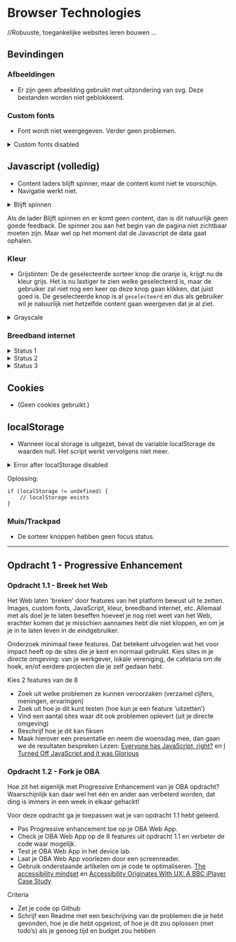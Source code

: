 # Browser Technologies
//Robuuste, toegankelijke websites leren bouwen …

## Bevindingen
### Afbeeldingen
* Er zijn geen afbeelding gebruikt met uitzondering van svg. Deze bestanden worden niet geblokkeerd.
### Custom fonts
* Font wordt niet weergegeven. Verder geen problemen.

<details>
    <summary>Custom fonts disabled</summary>
    <img src="https://iiyama12.github.io/browser-technologies-1/opdracht1/readme-content/custom-font.png" alt="custom font">
</details>

## Javascript (volledig)
* Content laders blijft spinner, maar de content komt niet te voorschijn.
* Navigatie werkt niet.

<details>
    <summary>Blijft spinnen</summary>
    <img src="https://iiyama12.github.io/browser-technologies-1/opdracht1/readme-content/loading.png" alt="Blijft spinnen">
</details>

Als de lader Blijft spinnen en er komt geen content, dan is dit natuurlijk geen goede feedback. De spinner zou aan het begin van de pagina niet zichtbaar moeten zijn. Maar wel op het moment dat de Javascript de data gaat ophalen.

### Kleur
* Grijstinten: De de geselecteerde sorteer knop die oranje is, krijgt nu de kleur grijs. Het is nu lastiger te zien welke geselecteerd is, maar de gebruiker zal niet nog een keer op deze knop gaan klikken, dat juist goed is. De geselecteerde knop is al `geselecteerd` en dus als gebruiker wil je natuurlijk niet hetzelfde content gaan weergeven dat je al ziet.

<details>
    <summary>Grayscale</summary>
    <img src="https://iiyama12.github.io/browser-technologies-1/opdracht1/readme-content/grayscale.png" alt="Grayscale">
</details>


### Breedband internet

<details>
    <summary>Status 1</summary>
    <p>Basis content wordt getoond, met uitzondering van:</p>
    <ul>
        <li>De `Sort by:` lijst, deze wordt door JavaScript toegevoegd.</li>
        <li>Pagina titel, deze is op een Google font aan het wachten.</li>
    </ul>
    <img src="https://iiyama12.github.io/browser-technologies-1/opdracht1/readme-content/bandwidth1.png" alt="Bandwidth state1">

</details>
<details>
    <summary>Status 2</summary>
    <p>Vervolgens is de JavaScript en font geladen.</p>
    <img src="https://iiyama12.github.io/browser-technologies-1/opdracht1/readme-content/bandwidth2.png" alt="Bandwidth state2">

</details>
<details>
    <summary>Status 3</summary>
    <p>De aanvraag naar de API is teruggestuurd.</p>
    <img src="https://iiyama12.github.io/browser-technologies-1/opdracht1/readme-content/bandwidth3.png" alt="Bandwidth state3">
</details>

## Cookies
* (Geen cookies gebruikt.)

## localStorage
* Wanneer local storage is uitgezet, bevat de variable localStorage de waarden null. Het script werkt vervolgens niet meer.

<details>
    <summary>Error after localStorage disabled</summary>
    <img src="https://iiyama12.github.io/browser-technologies-1/opdracht1/readme-content/localstorage-null.png" alt="Error after localStorage disabled">
</details>

Oplossing:
```JS
if (localStorage != undefined) {
    // localStorage exists
}
```

### Muis/Trackpad
* De sorteer knoppen hebben geen focus status.


-----------------


## Opdracht 1 - Progressive Enhancement

### Opdracht 1.1 - Breek het Web
Het Web laten 'breken' door features van het platform bewust uit te zetten. Images, custom fonts, JavaScript, kleur, breedband internet, etc. Allemaal met als doel je te laten beseffen hoeveel je nog niet weet van het Web, erachter komen dat je misschien aannames hebt die niet kloppen, en om je je in te laten leven in de eindgebruiker.

Onderzoek minimaal twee features. Dat betekent uitvogelen wat het voor impact heeft op de sites die je kent en normaal gebruikt. Kies sites in je directe omgeving: van je werkgever, lokale vereniging, de cafetaria om de hoek, en/of eerdere projecten die je zelf gedaan hebt.

Kies 2 features van de 8
- Zoek uit welke problemen ze kunnen veroorzaken (verzamel cijfers, meningen, ervaringen)
- Zoek uit hoe je dit kunt testen (hoe kun je een feature ‘uitzetten’)
- Vind een aantal sites waar dit ook problemen oplevert (uit je directe omgeving)
- Beschrijf hoe je dit kan fiksen
- Maak hierover een presentatie en neem die woensdag mee, dan gaan we de resultaten bespreken
Lezen: [Everyone has JavaScript, right?](https://kryogenix.org/code/browser/everyonehasjs.html) en [I Turned Off JavaScript and it was Glorious](https://www.wired.com/2015/11/i-turned-off-javascript-for-a-whole-week-and-it-was-glorious/)


### Opdracht 1.2 - Fork je OBA
Hoe zit het eigenlijk met Progressive Enhancement van je OBA opdracht? Waarschijnlijk kan daar wel het één en ander aan verbeterd worden, dat ding is immers in een week in elkaar gehackt!

Voor deze opdracht ga je toepassen wat je van opdracht 1.1 hebt geleerd.
- Pas Progressive enhancement toe op je OBA Web App.
- Check je OBA Web App op de 8 features uit opdracht 1.1 en verbeter de code waar mogelijk.
- Test  je OBA Web App in het device lab.
- Laat je OBA Web App voorlezen door een screenreader.
- Gebruik onderstaande artikelen om je code te optimaliseren.
[The accessibility mindset](https://24ways.org/2015/the-accessibility-mindset/) en [Accessibility Originates With UX: A BBC iPlayer Case Study](https://www.smashingmagazine.com/2015/02/bbc-iplayer-accessibility-case-study/)

Criteria
- Zet je code op Github
- Schrijf een Readme met een beschrijving van de problemen die je hebt gevonden, hoe je die hebt opgelost, of hoe je dit zou oplossen (met todo’s) als je genoeg tijd en budget zou hebben
